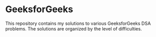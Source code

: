 # GeeksforGeeks
This repository contains my solutions to various GeeksforGeeks DSA problems. The solutions are organized by the level of difficulties.

